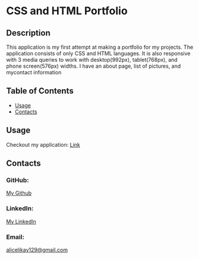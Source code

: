 # CSS and HTML Portfolio

## Description
This application is my first attempt at making a portfolio for my projects. The application consists of only CSS and HTML languages. It is also responsive with 3 media queries to work with desktop(992px), tablet(768px), and phone screen(576px) widths. I have an about page, list of pictures, and mycontact information 

## Table of Contents
* [Usage](#usage)
* [Contacts](#contacts)

## Usage
Checkout my application: [Link](https://alicelikay.github.io/2-Challenge/) 

## Contacts
### GitHub: 
[My Github](https://github.com/AliCelikay)
### LinkedIn: 
[My LinkedIn](https://www.linkedin.com/in/alicelikay/)
### Email:
alicelikay129@gmail.com
